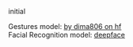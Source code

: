 initial

Gestures model: [by dima806 on hf](https://huggingface.co/dima806/hand_gestures_image_detection/tree/main) <br />
Facial Recognition model: [deepface](https://github.com/serengil/deepface?tab=readme-ov-file)
